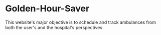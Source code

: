# Golden-Hour-Saver
This website's major objective is to schedule and track ambulances from both the user's and the hospital's perspectives
